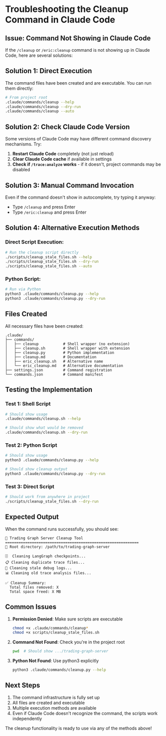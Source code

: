 # Troubleshooting the Cleanup Command in Claude Code

## Issue: Command Not Showing in Claude Code

If the `/cleanup` or `/eric:cleanup` command is not showing up in Claude Code, here are several solutions:

## Solution 1: Direct Execution

The command files have been created and are executable. You can run them directly:

```bash
# From project root
.claude/commands/cleanup --help
.claude/commands/cleanup --dry-run
.claude/commands/cleanup --auto
```

## Solution 2: Check Claude Code Version

Some versions of Claude Code may have different command discovery mechanisms. Try:

1. **Restart Claude Code** completely (not just reload)
2. **Clear Claude Code cache** if available in settings
3. **Check if `/trace:analyze` works** - if it doesn't, project commands may be disabled

## Solution 3: Manual Command Invocation

Even if the command doesn't show in autocomplete, try typing it anyway:
- Type `/cleanup` and press Enter
- Type `/eric:cleanup` and press Enter

## Solution 4: Alternative Execution Methods

### Direct Script Execution:
```bash
# Run the cleanup script directly
./scripts/cleanup_stale_files.sh --help
./scripts/cleanup_stale_files.sh --dry-run
./scripts/cleanup_stale_files.sh --auto
```

### Python Script:
```bash
# Run via Python
python3 .claude/commands/cleanup.py --help
python3 .claude/commands/cleanup.py --dry-run
```

## Files Created

All necessary files have been created:
```
.claude/
├── commands/
│   ├── cleanup           # Shell wrapper (no extension)
│   ├── cleanup.sh        # Shell wrapper with extension
│   ├── cleanup.py        # Python implementation
│   ├── cleanup.md        # Documentation
│   ├── eric_cleanup.sh   # Alternative name
│   └── eric_cleanup.md   # Alternative documentation
├── settings.json         # Command registration
└── commands.json         # Command manifest
```

## Testing the Implementation

### Test 1: Shell Script
```bash
# Should show usage
.claude/commands/cleanup.sh --help

# Should show what would be removed
.claude/commands/cleanup.sh --dry-run
```

### Test 2: Python Script
```bash
# Should show usage
python3 .claude/commands/cleanup.py --help

# Should show cleanup output
python3 .claude/commands/cleanup.py --dry-run
```

### Test 3: Direct Script
```bash
# Should work from anywhere in project
./scripts/cleanup_stale_files.sh --dry-run
```

## Expected Output

When the command runs successfully, you should see:
```
🧹 Trading Graph Server Cleanup Tool
============================================================
📍 Root directory: /path/to/trading-graph-server

🗄️  Cleaning LangGraph checkpoints...
📋 Cleaning duplicate trace files...
📁 Cleaning stale debug logs...
📊 Cleaning old trace analysis files...

✅ Cleanup Summary:
  Total files removed: X
  Total space freed: X MB
```

## Common Issues

1. **Permission Denied**: Make sure scripts are executable
   ```bash
   chmod +x .claude/commands/cleanup*
   chmod +x scripts/cleanup_stale_files.sh
   ```

2. **Command Not Found**: Check you're in the project root
   ```bash
   pwd  # Should show .../trading-graph-server
   ```

3. **Python Not Found**: Use python3 explicitly
   ```bash
   python3 .claude/commands/cleanup.py --help
   ```

## Next Steps

1. The command infrastructure is fully set up
2. All files are created and executable
3. Multiple execution methods are available
4. Even if Claude Code doesn't recognize the command, the scripts work independently

The cleanup functionality is ready to use via any of the methods above!